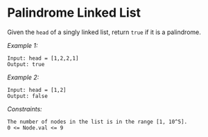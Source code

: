 # Palindrome Linked List

Given the `head` of a singly linked list, return `true` if it is a palindrome.

*Example 1:*

    Input: head = [1,2,2,1]
    Output: true

*Example 2:*

    Input: head = [1,2]
    Output: false

*Constraints:*

    The number of nodes in the list is in the range [1, 10^5].
    0 <= Node.val <= 9
